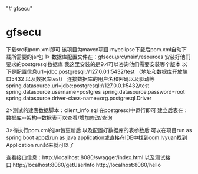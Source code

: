 "# gfsecu" 
# gfsecu
下载src和pom.xml即可 该项目为maven项目 myeclipse下载后pom.xml自动下载所需要的jar包
1>
数据库配置文件在：gfsecu\src\main\resources
安装好他们要求的postgresql数据库 我这里安装的是9.4可以咨询他们需要安装哪个版本
以下是配置信息url=jdbc:postgresql://127.0.0.1:5432/test （地址和数据库开放端口5432 以及数据库test）
连接数据库的用户名和密码以及驱动等
spring.datasource.url=jdbc:postgresql://127.0.0.1:5432/test
spring.datasource.username=postgres
spring.datasource.password=root
spring.datasource.driver-class-name=org.postgresql.Driver

2>测试的建表数据脚本：client_info.sql 在postgresql中运行即可 建立后表在：数据库--架构--数据表可以查看/增加修改/查询

3>待执行pom.xml的jar包更新后 以及配置好数据库的表参数后
可以在项目run as spring boot app或run as java application或直接在IDE中找到com.lvyuan找到Application run起来就可以了


查看接口信息：http://localhost:8080/swagger/index.html
以及测试接口:http://localhost:8080/getUserInfo
http://localhost:8080/hello
